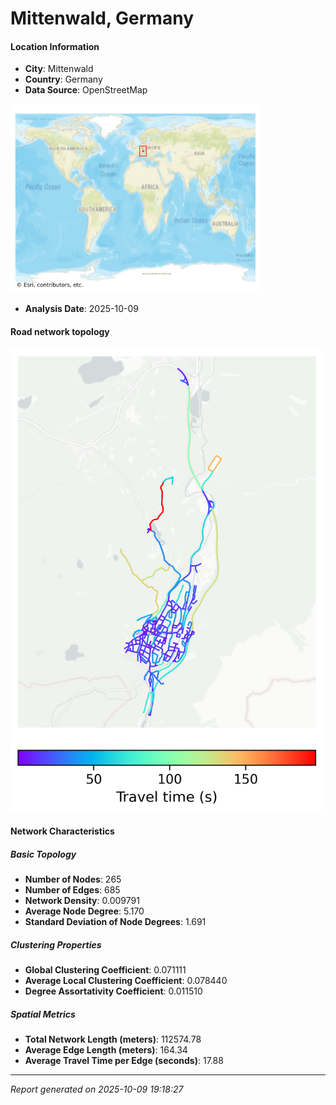 # Mittenwald, Germany

#### Location Information

- **City**: Mittenwald
- **Country**: Germany
- **Data Source**: OpenStreetMap
<img src="Mittenwald_location.png" alt="Mittenwald Location Map" width="400" />

- **Analysis Date**: 2025-10-09

#### Road network topology

<img src="Mittenwald_network_map.png" alt="Mittenwald Road Network Map" width="500"/>

#### Network Characteristics

##### Basic Topology

- **Number of Nodes**: 265
- **Number of Edges**: 685
- **Network Density**: 0.009791
- **Average Node Degree**: 5.170
- **Standard Deviation of Node Degrees**: 1.691

##### Clustering Properties

- **Global Clustering Coefficient**: 0.071111
- **Average Local Clustering Coefficient**: 0.078440
- **Degree Assortativity Coefficient**: 0.011510

##### Spatial Metrics

- **Total Network Length (meters)**: 112574.78
- **Average Edge Length (meters)**: 164.34
- **Average Travel Time per Edge (seconds)**: 17.88

---
*Report generated on 2025-10-09 19:18:27*
